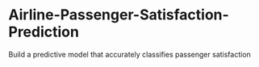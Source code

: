 # Airline-Passenger-Satisfaction-Prediction
Build a predictive model that accurately classifies passenger satisfaction
